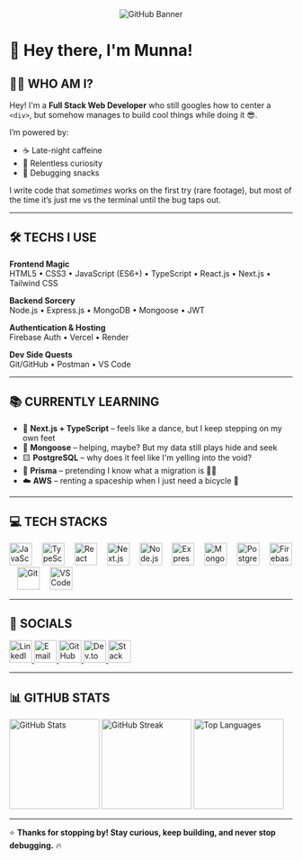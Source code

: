 <div align="center">
  <img src="https://i.postimg.cc/PJZ0kb93/Blue-Modern-Corporate-Staff-Profile-Linked-In-Banner.png" alt="GitHub Banner" />
</div>


# 👋 Hey there, I'm Munna!

## 👨‍💻 WHO AM I?

Hey! I'm a **Full Stack Web Developer** who still googles how to center a `<div>`, but somehow manages to build cool things while doing it 😎.

I’m powered by:
- ☕ Late-night caffeine
- 🧠 Relentless curiosity
- 🍪 Debugging snacks

I write code that *sometimes* works on the first try (rare footage), but most of the time it’s just me vs the terminal until the bug taps out.

---

## 🛠️ TECHS I USE

**Frontend Magic**  
HTML5 • CSS3 • JavaScript (ES6+) • TypeScript • React.js • Next.js • Tailwind CSS

**Backend Sorcery**  
Node.js • Express.js • MongoDB • Mongoose • JWT

**Authentication & Hosting**  
Firebase Auth • Vercel • Render

**Dev Side Quests**  
Git/GitHub • Postman • VS Code

---

## 📚 CURRENTLY LEARNING

- 🔷 **Next.js + TypeScript** – feels like a dance, but I keep stepping on my own feet
- 🧩 **Mongoose** – helping, maybe? But my data still plays hide and seek
- 🟨 **PostgreSQL** – why does it feel like I'm yelling into the void?
- 🔌 **Prisma** – pretending I know what a migration is 🤷‍♂️
- ☁️ **AWS** – renting a spaceship when I just need a bicycle 🚀

---

## 💻 TECH STACKS

<p align="left">
  <img src="https://cdn.jsdelivr.net/gh/devicons/devicon/icons/javascript/javascript-original.svg" height="40" alt="JavaScript"/>
  <img width="10"/>
  <img src="https://cdn.jsdelivr.net/gh/devicons/devicon/icons/typescript/typescript-original.svg" height="40" alt="TypeScript"/>
  <img width="10"/>
  <img src="https://cdn.jsdelivr.net/gh/devicons/devicon/icons/react/react-original.svg" height="40" alt="React"/>
  <img width="10"/>
  <img src="https://cdn.jsdelivr.net/gh/devicons/devicon/icons/nextjs/nextjs-original.svg" height="40" alt="Next.js"/>
  <img width="10"/>
  <img src="https://cdn.jsdelivr.net/gh/devicons/devicon/icons/nodejs/nodejs-original.svg" height="40" alt="Node.js"/>
  <img width="10"/>
  <img src="https://cdn.jsdelivr.net/gh/devicons/devicon/icons/express/express-original.svg" height="40" alt="Express"/>
  <img width="10"/>
  <img src="https://cdn.jsdelivr.net/gh/devicons/devicon/icons/mongodb/mongodb-original.svg" height="40" alt="MongoDB"/>
  <img width="10"/>
  <img src="https://cdn.jsdelivr.net/gh/devicons/devicon/icons/postgresql/postgresql-original.svg" height="40" alt="PostgreSQL"/>
  <img width="10"/>
  <img src="https://cdn.jsdelivr.net/gh/devicons/devicon/icons/firebase/firebase-plain.svg" height="40" alt="Firebase"/>
  <img width="10"/>
  <img src="https://cdn.jsdelivr.net/gh/devicons/devicon/icons/git/git-original.svg" height="40" alt="Git"/>
  <img width="10"/>
  <img src="https://cdn.jsdelivr.net/gh/devicons/devicon/icons/vscode/vscode-original.svg" height="40" alt="VS Code"/>
</p>

---

## 🔗 SOCIALS

<div align="left">
  <a href="https://www.linkedin.com/in/munna-mia-9b43422b9" target="_blank">
    <img src="https://raw.githubusercontent.com/maurodesouza/profile-readme-generator/master/src/assets/icons/social/linkedin/default.svg" width="40" alt="LinkedIn"/>
  </a>
  <a href="mailto:munnamia0200@gmail.com" target="_blank">
    <img src="https://upload.wikimedia.org/wikipedia/commons/4/4e/Gmail_Icon.png" width="40" alt="Email"/>
  </a>
  <a href="https://github.com/md-munna-khan" target="_blank">
    <img src="https://cdn.jsdelivr.net/gh/devicons/devicon/icons/github/github-original.svg" width="40" alt="GitHub"/>
  </a>
  <a href="https://dev.to/" target="_blank">
    <img src="https://cdn.jsdelivr.net/gh/devicons/devicon/icons/devicon/devicon-original.svg" width="40" alt="Dev.to"/>
  </a>
  <a href="https://stackoverflow.com/" target="_blank">
    <img src="https://cdn.jsdelivr.net/gh/devicons/devicon/icons/stackoverflow/stackoverflow-original.svg" width="40" alt="Stack Overflow"/>
  </a>
</div>

---

## 📊 GITHUB STATS

<div align="left">
  <img src="https://github-readme-stats.vercel.app/api?username=md-munna-khan&show_icons=true&theme=radical" height="160" alt="GitHub Stats" />
  <img src="https://github-readme-streak-stats.herokuapp.com/?user=md-munna-khan&theme=radical" height="160" alt="GitHub Streak" />
  <img src="https://github-readme-stats.vercel.app/api/top-langs/?username=md-munna-khan&layout=compact&theme=radical" height="160" alt="Top Languages" />
</div>

---

⭐ **Thanks for stopping by! Stay curious, keep building, and never stop debugging.** 🔥
